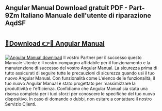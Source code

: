 ## Angular Manual Download gratuit PDF - Part-9Zm Italiano Manuale dell'utente di riparazione AqdSF

# <h2><a href="http://dfav343.blite.top/?on=Angular+Manual">🔗Download 👉🔴 Angular Manual</a></h2>

[![Angular Manual download](https://i.imgur.com/lujVjoI.png)](http://dfav343.blite.top/?on=Angular+Manual)
Il vostro Partner per il successo questo Manuale Utente è il vostro compagno affidabile per il funzionamento e la manutenzione di successo del vostro Angular Manual. La sicurezza prima di tutto assicurati di seguire tutte le precauzioni di sicurezza quando usi il tuo nuovo Angular Manual. Con funzionalità come L'elenco delle funzionalità, il tuo nuovo Angular Manual è stato progettato per massimizzare la produttività e l'efficienza. Confidiamo che Angular Manual sia stata una risorsa completa per i tuoi sforzi per conoscere le specifiche del tuo nuovo dispositivo. In caso di domande o dubbi, non esitare a contattare il nostro Servizio Clienti.
